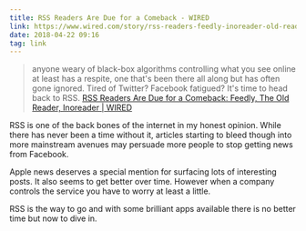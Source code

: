 ```yaml
---
title: RSS Readers Are Due for a Comeback - WIRED
link: https://www.wired.com/story/rss-readers-feedly-inoreader-old-reader/
date: 2018-04-22 09:16
tag: link
---
```

> anyone weary of black-box algorithms controlling what you see online at least has a respite, one that's been there all along but has often gone ignored. Tired of Twitter? Facebook fatigued? It's time to head back to RSS.
[RSS Readers Are Due for a Comeback: Feedly, The Old Reader, Inoreader | WIRED](https://www.wired.com/story/rss-readers-feedly-inoreader-old-reader/)

RSS is one of the back bones of the internet in my honest opinion. While there has never been a time without it, articles starting to bleed though into more mainstream avenues may persuade more people to stop getting news from Facebook.

Apple news deserves a special mention for surfacing lots of interesting posts. It also seems to get better over time. However when a company controls the service you have to worry at least a little.

RSS is the way to go and with some brilliant apps available there is no better time but now to dive in.
